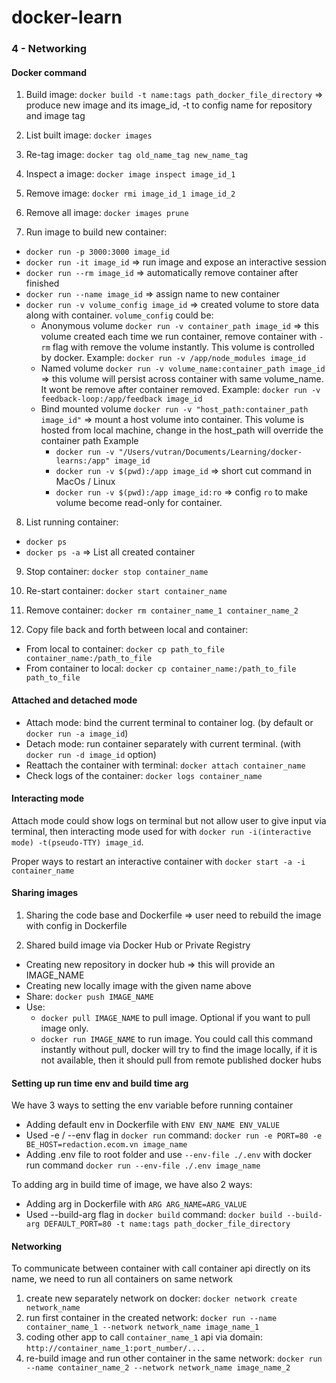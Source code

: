 # docker-learn

### 4 - Networking

#### Docker command

1. Build image: `docker build -t name:tags path_docker_file_directory` => produce new image and its image_id, -t to config name for repository and image tag

2. List built image: `docker images`

3. Re-tag image: `docker tag old_name_tag new_name_tag`

4. Inspect a image: `docker image inspect image_id_1`

5. Remove image: `docker rmi image_id_1 image_id_2`

6. Remove all image: `docker images prune`

7. Run image to build new container:

- `docker run -p 3000:3000 image_id`
- `docker run -it image_id` => run image and expose an interactive session
- `docker run --rm image_id` => automatically remove container after finished
- `docker run --name image_id` => assign name to new container
- `docker run -v volume_config image_id` => created volume to store data along with container. `volume_config` could be:
  - Anonymous volume `docker run -v container_path image_id` => this volume created each time we run container, remove container with `-rm` flag with remove the volume instantly. This volume is controlled by docker. Example: `docker run -v /app/node_modules image_id`
  - Named volume `docker run -v volume_name:container_path image_id` => this volume will persist across container with same volume_name. It wont be remove after container removed. Example: `docker run -v feedback-loop:/app/feedback image_id`
  - Bind mounted volume `docker run -v "host_path:container_path image_id"` => mount a host volume into container. This volume is hosted from local machine, change in the host_path will override the container path Example
    - `docker run -v "/Users/vutran/Documents/Learning/docker-learns:/app" image_id`
    - `docker run -v $(pwd):/app image_id` => short cut command in MacOs / Linux
    - `docker run -v $(pwd):/app image_id:ro` => config `ro` to make volume become read-only for container.

8. List running container:

- `docker ps`
- `docker ps -a` => List all created container

9. Stop container: `docker stop container_name`

10. Re-start container: `docker start container_name`

11. Remove container: `docker rm container_name_1 container_name_2`

12. Copy file back and forth between local and container:

- From local to container: `docker cp path_to_file container_name:/path_to_file`
- From container to local: `docker cp container_name:/path_to_file path_to_file`

#### Attached and detached mode

- Attach mode: bind the current terminal to container log. (by default or `docker run -a image_id`)
- Detach mode: run container separately with current terminal. (with `docker run -d image_id` option)
- Reattach the container with terminal: `docker attach container_name`
- Check logs of the container: `docker logs container_name`

#### Interacting mode

Attach mode could show logs on terminal but not allow user to give input via terminal, then interacting mode used for with `docker run -i(interactive mode) -t(pseudo-TTY) image_id`.

Proper ways to restart an interactive container with `docker start -a -i container_name`

#### Sharing images

1. Sharing the code base and Dockerfile => user need to rebuild the image with config in Dockerfile

2. Shared build image via Docker Hub or Private Registry

- Creating new repository in docker hub => this will provide an IMAGE_NAME
- Creating new locally image with the given name above
- Share: `docker push IMAGE_NAME`
- Use:
  - `docker pull IMAGE_NAME` to pull image. Optional if you want to pull image only.
  - `docker run IMAGE_NAME` to run image. You could call this command instantly without pull, docker will try to find the image locally, if it is not available, then it should pull from remote published docker hubs

#### Setting up run time env and build time arg

We have 3 ways to setting the env variable before running container

- Adding default env in Dockerfile with `ENV ENV_NAME ENV_VALUE`
- Used -e / --env flag in `docker run` command: `docker run -e PORT=80 -e BE_HOST=redaction.ecom.vn image_name`
- Adding .env file to root folder and use `--env-file ./.env` with docker run command `docker run --env-file ./.env image_name`

To adding arg in build time of image, we have also 2 ways:

- Adding arg in Dockerfile with `ARG ARG_NAME=ARG_VALUE`
- Used --build-arg flag in `docker build` command: `docker build --build-arg DEFAULT_PORT=80 -t name:tags path_docker_file_directory`

#### Networking

To communicate between container with call container api directly on its name, we need to run all containers on same network

1. create new separately network on docker: `docker network create network_name`
2. run first container in the created network: `docker run --name container_name_1 --network network_name image_name_1`
3. coding other app to call `container_name_1` api via domain: `http://container_name_1:port_number/....`
4. re-build image and run other container in the same network: `docker run --name container_name_2 --network network_name image_name_2`
